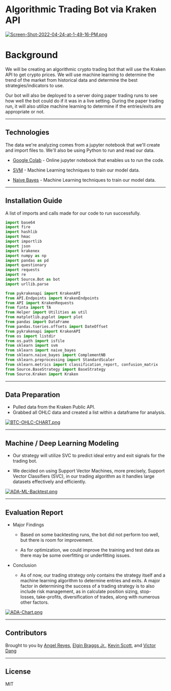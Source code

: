 # Algorithmic Trading Bot via Kraken API

[![Screen-Shot-2022-04-24-at-1-49-16-PM.png](https://i.postimg.cc/cJGvxBtC/Screen-Shot-2022-04-24-at-1-49-16-PM.png)](https://postimg.cc/sMKjKScC)

# Background

We will be creating an algorithmic crypto trading bot that will use the Kraken API to get crypto prices. We will use machine learning to determine the trend of the market from historical data and determine the best strategies/indicators to use.

Our bot will also be deployed to a server doing paper trading runs to see how well the bot could do if it was in a live setting. During the paper trading run, it will also utilize machine learning to determine if the entries/exits are appropriate or not.

---

## Technologies

The data we're analyzing comes from a jupyter notebook that we'll create and import files to. We'll also be using Python to run and read our data. 

* [Google Colab](https://colab.research.google.com/) - Online jupyter notebook that enables us to run the code.

* [SVM](https://scikit-learn.org/stable/modules/svm.html) - Machine Learning techniques to train our model data.
  
* [Naive Bayes](https://scikit-learn.org/stable/modules/naive_bayes.html) - Machine Learning techniques to train our model data.

---

## Installation Guide

A list of imports and calls made for our code to run successfully.

```python
import base64
import fire
import hashlib
import hmac
import importlib
import json
import krakenex
import numpy as np
import pandas as pd
import questionary
import requests
import re
import Source.Bot as bot
import urllib.parse

from pykrakenapi import KrakenAPI
from API.Endpoints import KrakenEndpoints
from API import KrakenRequests
from finta import TA
from Helper import Utilities as util
from matplotlib.pyplot import plot
from pandas import DataFrame
from pandas.tseries.offsets import DateOffset
from pykrakenapi import KrakenAPI
from os import listdir
from os.path import isfile
from sklearn import svm
from sklearn import naive_bayes
from sklearn.naive_bayes import ComplementNB
from sklearn.preprocessing import StandardScaler
from sklearn.metrics import classification_report, confusion_matrix
from Source.BaseStrategy import BaseStrategy
from Source.Kraken import Kraken
```
---

## Data Preparation

* Pulled data from the Kraken Public API.
* Grabbed all OHLC data and created a list within a dataframe for analysis.

[![BTC-OHLC-CHART.png](https://i.postimg.cc/kgdp8wGK/BTC-OHLC-CHART.png)](https://postimg.cc/YhbRB61C)


---

## Machine / Deep Learning Modeling
* Our strategy will utilize SVC to predict ideal entry and exit signals for the trading bot.

* We decided on using Support Vector Machines, more precisely, Support Vector Classifiers (SVC),  in our trading algorithm as it handles large datasets effectively and efficiently.


[![ADA-ML-Backtest.png](https://i.postimg.cc/GtPCjvh7/ADA-ML-Backtest.png)](https://postimg.cc/zHf6zbhK)

---
## Evaluation Report
* Major Findings
  * Based on some backtesting runs, the bot did not perform too well, but there is room for improvement.

  * As for optimization, we could improve the training and test data as there may be some overfitting or underfitting issues.

* Conclusion
  * As of now, our trading strategy only contains the strategy itself and a machine learning algorithm to determine entries and exits. A major factor in determining the success of a trading strategy is to also include risk management, as in calculate position sizing, stop-losses, take-profits, diversification of trades, along with numerous other factors.

[![ADA-Chart.png](https://i.postimg.cc/FzXvcTmk/ADA-Chart.png)](https://postimg.cc/wy2nYc19)

---

## Contributors

Brought to you by [Angel Reyes](https://github.com/AngelR0), [Elgin Braggs Jr.](https://github.com/nustalgic), [Kevin Scott](https://github.com/Kevintscott01), and [Victor Dang](https://github.com/victorxdang/)

---
## License

MIT
